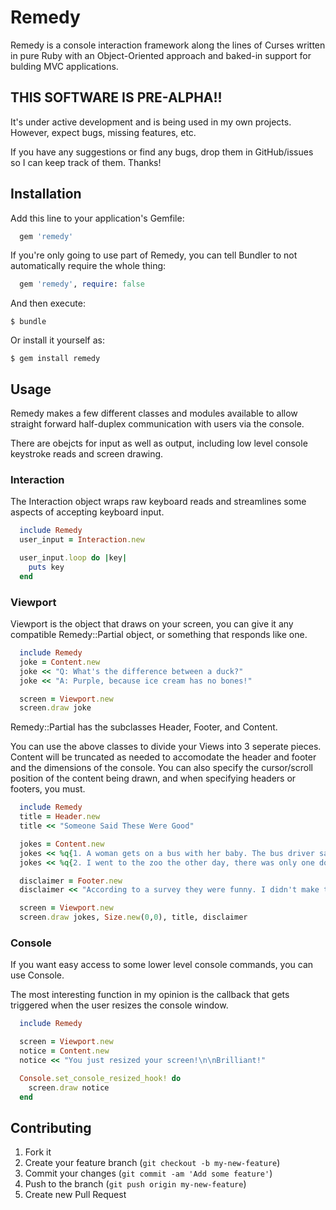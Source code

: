 Remedy
======

Remedy is a console interaction framework along the lines of Curses written in pure Ruby with an Object-Oriented approach and baked-in support for bulding MVC applications.

THIS SOFTWARE IS PRE-ALPHA!!
----------------------------

It's under active development and is being used in my own projects. However, expect bugs, missing features, etc.

If you have any suggestions or find any bugs, drop them in GitHub/issues so I can keep track of them. Thanks!

Installation
------------

Add this line to your application's Gemfile:

```ruby
  gem 'remedy'
```

If you're only going to use part of Remedy, you can tell Bundler to not automatically require the whole thing:

```ruby
  gem 'remedy', require: false
```

And then execute:

    $ bundle

Or install it yourself as:

    $ gem install remedy

Usage
-----

Remedy makes a few different classes and modules available to allow straight forward half-duplex communication with users via the console.

There are obejcts for input as well as output, including low level console keystroke reads and screen drawing.

### Interaction

The Interaction object wraps raw keyboard reads and streamlines some aspects of accepting keyboard input.

```ruby
  include Remedy
  user_input = Interaction.new

  user_input.loop do |key|
    puts key
  end
```

### Viewport

Viewport is the object that draws on your screen, you can give it any compatible Remedy::Partial object, or something that responds like one.

```ruby
  include Remedy
  joke = Content.new
  joke << "Q: What's the difference between a duck?"
  joke << "A: Purple, because ice cream has no bones!"

  screen = Viewport.new
  screen.draw joke
```

Remedy::Partial has the subclasses Header, Footer, and Content.

You can use the above classes to divide your Views into 3 seperate pieces. Content will be truncated as needed to accomodate the header and footer and the dimensions of the console. You can also specify the cursor/scroll position of the content being drawn, and when specifying headers or footers, you must.

```ruby
  include Remedy
  title = Header.new
  title << "Someone Said These Were Good"

  jokes = Content.new
  jokes << %q{1. A woman gets on a bus with her baby. The bus driver says: 'Ugh, that's the ugliest baby I've ever seen!' The woman walks to the rear of the bus and sits down, fuming. She says to a man next to her: 'The driver just insulted me!' The man says: 'You go up there and tell him off. Go on, I'll hold your monkey for you.'}
  jokes << %q{2. I went to the zoo the other day, there was only one dog in it, it was a shitzu.}

  disclaimer = Footer.new
  disclaimer << "According to a survey they were funny. I didn't make them."

  screen = Viewport.new
  screen.draw jokes, Size.new(0,0), title, disclaimer
```

### Console

If you want easy access to some lower level console commands, you can use Console.

The most interesting function in my opinion is the callback that gets triggered when the user resizes the console window.

```ruby
  include Remedy

  screen = Viewport.new
  notice = Content.new
  notice << "You just resized your screen!\n\nBrilliant!"

  Console.set_console_resized_hook! do
    screen.draw notice
  end
```

Contributing
------------

1. Fork it
2. Create your feature branch (`git checkout -b my-new-feature`)
3. Commit your changes (`git commit -am 'Add some feature'`)
4. Push to the branch (`git push origin my-new-feature`)
5. Create new Pull Request

